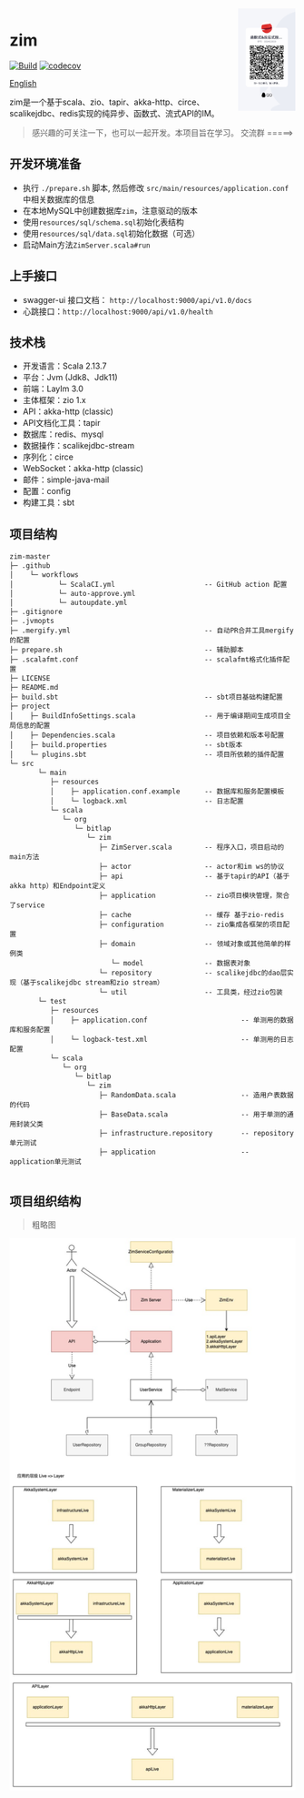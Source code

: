 <img align="right" width="20%" height="10%" src="./qq_group.JPG" alt="https://dreamylost.cn">

# zim
[![Build](https://github.com/bitlap/zim/actions/workflows/ScalaCI.yml/badge.svg?branch=master)](https://github.com/bitlap/zim/actions/workflows/ScalaCI.yml)
[![codecov](https://codecov.io/gh/bitlap/zim/branch/master/graph/badge.svg?token=V95ZMWUUCE)](https://codecov.io/gh/bitlap/zim)

[English](./README_EN.md)

zim是一个基于scala、zio、tapir、akka-http、circe、scalikejdbc、redis实现的纯异步、函数式、流式API的IM。

> 感兴趣的可关注一下，也可以一起开发。本项目旨在学习。  交流群 =====>

## 开发环境准备

* 执行 `./prepare.sh` 脚本, 然后修改 `src/main/resources/application.conf` 中相关数据库的信息
* 在本地MySQL中创建数据库`zim`，注意驱动的版本
* 使用`resources/sql/schema.sql`初始化表结构
* 使用`resources/sql/data.sql`初始化数据（可选）
* 启动Main方法`ZimServer.scala#run`

## 上手接口

- swagger-ui 接口文档： `http://localhost:9000/api/v1.0/docs`
- 心跳接口：`http://localhost:9000/api/v1.0/health`

## 技术栈

- 开发语言：Scala 2.13.7
- 平台：Jvm (Jdk8、Jdk11)
- 前端：LayIm 3.0
- 主体框架：zio 1.x
- API：akka-http (classic)
- API文档化工具：tapir
- 数据库：redis、mysql
- 数据操作：scalikejdbc-stream
- 序列化：circe
- WebSocket：akka-http (classic)
- 邮件：simple-java-mail
- 配置：config
- 构建工具：sbt

## 项目结构

```
zim-master
├─ .github
│    └─ workflows   
│           └─ ScalaCI.yml                      -- GitHub action 配置
│           └─ auto-approve.yml
│           └─ autoupdate.yml             
├─ .gitignore
├─ .jvmopts
├─ .mergify.yml                                 -- 自动PR合并工具mergify的配置
├─ prepare.sh                                   -- 辅助脚本
├─ .scalafmt.conf                               -- scalafmt格式化插件配置
├─ LICENSE
├─ README.md
├─ build.sbt                                    -- sbt项目基础构建配置
├─ project
│    ├─ BuildInfoSettings.scala                 -- 用于编译期间生成项目全局信息的配置
│    ├─ Dependencies.scala                      -- 项目依赖和版本号配置
│    ├─ build.properties                        -- sbt版本
│    └─ plugins.sbt                             -- 项目所依赖的插件配置
└─ src
       └─ main
          ├─ resources
          │    ├─ application.conf.example      -- 数据库和服务配置模板
          │    └─ logback.xml                   -- 日志配置
          └─ scala
             └─ org
                └─ bitlap
                   └─ zim
                      ├─ ZimServer.scala        -- 程序入口，项目启动的main方法
                      ├─ actor                  -- actor和im ws的协议
                      ├─ api                    -- 基于tapir的API（基于akka http）和Endpoint定义
                      ├─ application            -- zio项目模块管理，聚合了service
                      ├─ cache                  -- 缓存 基于zio-redis
                      ├─ configuration          -- zio集成各框架的项目配置
                      ├─ domain                 -- 领域对象或其他简单的样例类
                         └─ model               -- 数据表对象
                      └─ repository             -- scalikejdbc的dao层实现（基于scalikejdbc stream和zio stream）
                      └─ util                   -- 工具类，经过zio包装
       └─ test
          ├─ resources
          │    ├─ application.conf                       -- 单测用的数据库和服务配置
          │    └─ logback-test.xml                       -- 单测用的日志配置
          └─ scala
             └─ org
                └─ bitlap
                   └─ zim
                      ├─ RandomData.scala                -- 造用户表数据的代码
                      ├─ BaseData.scala                  -- 用于单测的通用封装父类
                      ├─ infrastructure.repository       -- repository单元测试
                      ├─ application                     -- application单元测试
                                          
```

## 项目组织结构

> 粗略图

![](./zim.jpeg)